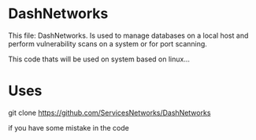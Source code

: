 # DashNetworks
This file: DashNetworks.
Is used to manage databases on a local host and perform vulnerability scans on a system or for port scanning.


This code thats will be used on system based on linux... 

# Uses

git clone https://github.com/ServicesNetworks/DashNetworks


if you have some mistake in the code 
